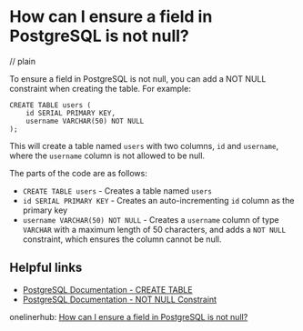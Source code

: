 # How can I ensure a field in PostgreSQL is not null?
// plain

To ensure a field in PostgreSQL is not null, you can add a NOT NULL constraint when creating the table. For example:

```
CREATE TABLE users (
    id SERIAL PRIMARY KEY,
    username VARCHAR(50) NOT NULL
);
```

This will create a table named `users` with two columns, `id` and `username`, where the `username` column is not allowed to be null.

The parts of the code are as follows:
* `CREATE TABLE users` - Creates a table named `users`
* `id SERIAL PRIMARY KEY` - Creates an auto-incrementing `id` column as the primary key
* `username VARCHAR(50) NOT NULL` - Creates a `username` column of type `VARCHAR` with a maximum length of 50 characters, and adds a `NOT NULL` constraint, which ensures the column cannot be null.

## Helpful links
* [PostgreSQL Documentation - CREATE TABLE](https://www.postgresql.org/docs/9.6/sql-createtable.html)
* [PostgreSQL Documentation - NOT NULL Constraint](https://www.postgresql.org/docs/9.6/ddl-constraints.html#DDL-CONSTRAINTS-NOT-NULL)

onelinerhub: [How can I ensure a field in PostgreSQL is not null?](https://onelinerhub.com/postgresql/how-can-i-ensure-a-field-in-postgresql-is-not-null)